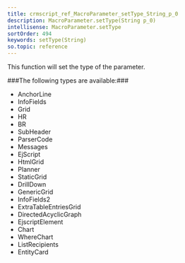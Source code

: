```yaml
---
title: crmscript_ref_MacroParameter_setType_String_p_0
description: MacroParameter.setType(String p_0)
intellisense: MacroParameter.setType
sortOrder: 494
keywords: setType(String)
so.topic: reference
---
```


This function will set the type of the parameter.



###The following types are available:###


 - AnchorLine
 - InfoFields
 - Grid
 - HR
 - BR
 - SubHeader
 - ParserCode
 - Messages
 - EjScript
 - HtmlGrid
 - Planner
 - StaticGrid
 - DrillDown
 - GenericGrid
 - InfoFields2
 - ExtraTableEntriesGrid
 - DirectedAcyclicGraph
 - EjscriptElement
 - Chart
 - WhereChart
 - ListRecipients
 - EntityCard


